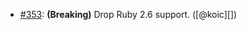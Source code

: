 * [#353](https://github.com/rubocop/rubocop-performance/pull/353): **(Breaking)** Drop Ruby 2.6 support. ([@koic][])
